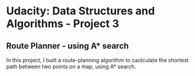 # Udacity: Data Structures and Algorithms - Project 3

## Route Planner - using A* search
In this project, I built a route-planning algorithm to caolculate the shortest path between two points on a map, using A* search.
